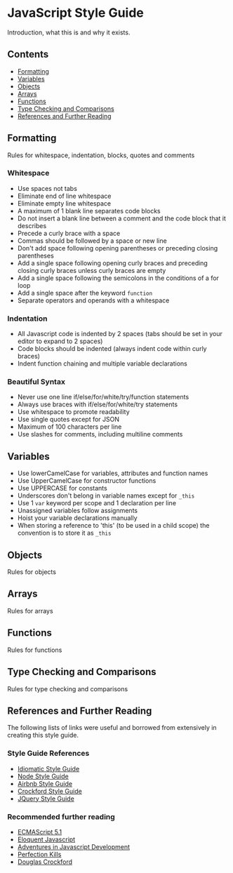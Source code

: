 # JavaScript Style Guide

Introduction, what this is and why it exists.

## Contents

* [Formatting](#Formatting)
* [Variables](#variables)
* [Objects](#objects)
* [Arrays](#arrays)
* [Functions](#functions)
* [Type Checking and Comparisons](#type-checking-and-comparisons)
* [References and Further Reading](#references-and-further-reading)

## Formatting 

Rules for whitespace, indentation, blocks, quotes and comments

### Whitespace

* Use spaces not tabs
* Eliminate end of line whitespace
* Eliminate empty line whitespace
* A maximum of 1 blank line separates code blocks
* Do not insert a blank line between a comment and the code block that it describes
* Precede a curly brace with a space
* Commas should be followed by a space or new line
* Don't add space following opening parentheses or preceding closing parentheses
* Add a single space following opening curly braces and preceding closing curly braces unless curly braces are empty
* Add a single space following the semicolons in the conditions of a for loop
* Add a single space after the keyword ``` function ```
* Separate operators and operands with a whitespace

### Indentation

* All Javascript code is indented by 2 spaces (tabs should be set in your editor to expand to 2 spaces)
* Code blocks should be indented (always indent code within curly braces)
* Indent function chaining and multiple variable declarations

### Beautiful Syntax

* Never use one line if/else/for/white/try/function statements
* Always use braces with if/else/for/white/try statements
* Use whitespace to promote readability 
* Use single quotes except for JSON
* Maximum of 100 characters per line
* Use slashes for comments, including multiline comments

## Variables

* Use lowerCamelCase for variables, attributes and function names
* Use UpperCamelCase for constructor functions
* Use UPPERCASE for constants
* Underscores don't belong in variable names except for ``` _this ```
* Use 1 ``` var ``` keyword per scope and 1 declaration per line
* Unassigned variables follow assignments
* Hoist your variable declarations manually
* When storing a reference to 'this' (to be used in a child scope) the convention is to store it as ``` _this ```

## Objects

Rules for objects

## Arrays

Rules for arrays

## Functions

Rules for functions

## Type Checking and Comparisons

Rules for type checking and comparisons

## References and Further Reading

The following lists of links were useful and borrowed from extensively in creating this style guide.

### Style Guide References

* [Idiomatic Style Guide](http://github.com/rwaldron/idiomatic.js)
* [Node Style Guide](http://github.com/felixge/node-style-guide)
* [Airbnb Style Guide](http://github.com/airbnb/javascript/tree/master/es5)
* [Crockford Style Guide](http://javascript.crockford.com/code.html)
* [JQuery Style Guide](http://contribute.jquery.org/style-guide/js/)

### Recommended further reading

* [ECMAScript 5.1](http://es5.github.com/)
* [Eloquent Javascript](http://eloquentjavascript.net/)
* [Adventures in Javascript Development](http://rmurphey.com/)
* [Perfection Kills](http://perfectionkills.com/)
* [Douglas Crockford](http://javascript.crockford.com/)

